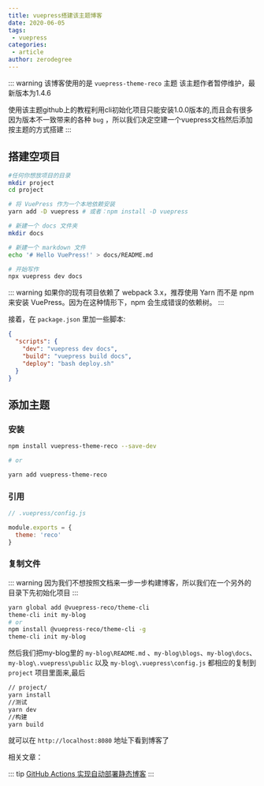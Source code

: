 ```yaml
---
title: vuepress搭建该主题博客
date: 2020-06-05
tags:
 - vuepress
categories:
 - article
author: zerodegree
---
```


::: warning
该博客使用的是 `vuepress-theme-reco` 主题 该主题作者暂停维护，最新版本为1.4.6

使用该主题github上的教程利用cli初始化项目只能安装1.0.0版本的,而且会有很多因为版本不一致带来的各种 `bug` ，所以我们决定空建一个vuepress文档然后添加按主题的方式搭建
:::


## 搭建空项目

``` sh
#任何你想放项目的目录
mkdir project
cd project

# 将 VuePress 作为一个本地依赖安装
yarn add -D vuepress # 或者：npm install -D vuepress

# 新建一个 docs 文件夹
mkdir docs

# 新建一个 markdown 文件
echo '# Hello VuePress!' > docs/README.md

# 开始写作
npx vuepress dev docs

```

::: warning
如果你的现有项目依赖了 webpack 3.x，推荐使用 Yarn 而不是 npm 来安装 VuePress。因为在这种情形下，npm 会生成错误的依赖树。
:::

接着，在 `package.json` 里加一些脚本:

```json
{
  "scripts": {
    "dev": "vuepress dev docs",
    "build": "vuepress build docs",
    "deploy": "bash deploy.sh"
  }
}

```


## 添加主题

### 安装

```sh
npm install vuepress-theme-reco --save-dev

# or

yarn add vuepress-theme-reco
```

### 引用


```js
// .vuepress/config.js

module.exports = {
  theme: 'reco'
} 
```

### 复制文件

::: warning
因为我们不想按照文档来一步一步构建博客，所以我们在一个另外的目录下先初始化项目
:::

```sh
yarn global add @vuepress-reco/theme-cli
theme-cli init my-blog
# or
npm install @vuepress-reco/theme-cli -g
theme-cli init my-blog
```

然后我们把my-blog里的 `my-blog\README.md` 、`my-blog\blogs`、`my-blog\docs`、`my-blog\.vuepress\public` 以及 `my-blog\.vuepress\config.js` 都相应的复制到 `project` 项目里面来,最后

``` sh
// project/
yarn install
//测试
yarn dev 
//构建
yarn build
```

就可以在 `http://localhost:8080` 地址下看到博客了

相关文章：

::: tip
[GitHub Actions 实现自动部署静态博客](https://zerodegree.top/blogs/article/2020/060501.html)
:::